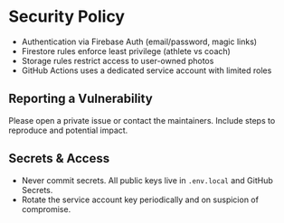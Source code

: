# Security Policy

- Authentication via Firebase Auth (email/password, magic links)
- Firestore rules enforce least privilege (athlete vs coach)
- Storage rules restrict access to user-owned photos
- GitHub Actions uses a dedicated service account with limited roles

## Reporting a Vulnerability
Please open a private issue or contact the maintainers. Include steps to reproduce and potential impact.

## Secrets & Access
- Never commit secrets. All public keys live in `.env.local` and GitHub Secrets.
- Rotate the service account key periodically and on suspicion of compromise.


